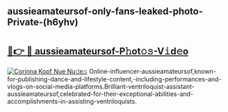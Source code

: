 ## aussieamateursof-only-fans​-leaked-photo​-Private-(h6yhv)


# <h2><a href="https://mediaupload.pro?title=aussieamateursof&ref=git">🔗👉 🔴 aussieamateursof-P𝚑ot𝚘𝚜-V𝚒d𝚎o</a></h2>

[![Corinna Kopf Nue Nu𝚍e𝚜](https://i.imgur.com/0qMVB7G.gif)](https://mediaupload.pro?title=aussieamateursof&ref=git)
Online-influencer-aussieamateursof,known-for-publishing-dance-and-lifestyle-content,-including-performances-and-vlogs-on-social-media-platforms.Brilliant-ventriloquist-assistant-aussieamateursof,celebrated-for-their-exceptional-abilities-and-accomplishments-in-assisting-ventriloquists.  